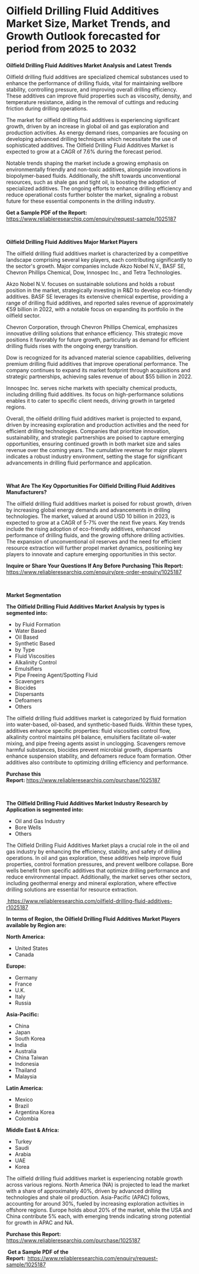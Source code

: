 <p><h1>Oilfield Drilling Fluid Additives Market Size, Market Trends, and Growth Outlook forecasted for period from 2025 to 2032</h1></p><p><strong>Oilfield Drilling Fluid Additives Market Analysis and Latest Trends</strong></p>
<p><p>Oilfield drilling fluid additives are specialized chemical substances used to enhance the performance of drilling fluids, vital for maintaining wellbore stability, controlling pressure, and improving overall drilling efficiency. These additives can improve fluid properties such as viscosity, density, and temperature resistance, aiding in the removal of cuttings and reducing friction during drilling operations. </p><p>The market for oilfield drilling fluid additives is experiencing significant growth, driven by an increase in global oil and gas exploration and production activities. As energy demand rises, companies are focusing on developing advanced drilling techniques which necessitate the use of sophisticated additives. The Oilfield Drilling Fluid Additives Market is expected to grow at a CAGR of 7.6% during the forecast period. </p><p>Notable trends shaping the market include a growing emphasis on environmentally friendly and non-toxic additives, alongside innovations in biopolymer-based fluids. Additionally, the shift towards unconventional resources, such as shale gas and tight oil, is boosting the adoption of specialized additives. The ongoing efforts to enhance drilling efficiency and reduce operational costs further bolster the market, signaling a robust future for these essential components in the drilling industry.</p></p>
<p><strong>Get a Sample PDF of the Report:&nbsp;</strong> <a href="https://www.reliableresearchiq.com/enquiry/request-sample/1025187?utm_campaign=3177&utm_medium=2&utm_source=Github&utm_content=ia&utm_term=18042025&utm_id=oilfield-drilling-fluid-additives">https://www.reliableresearchiq.com/enquiry/request-sample/1025187</a></p>
<p>&nbsp;</p>
<p><strong>Oilfield Drilling Fluid Additives Major Market Players</strong></p>
<p><p>The oilfield drilling fluid additives market is characterized by a competitive landscape comprising several key players, each contributing significantly to the sector's growth. Major companies include Akzo Nobel N.V., BASF SE, Chevron Phillips Chemical, Dow, Innospec Inc., and Tetra Technologies.</p><p>Akzo Nobel N.V. focuses on sustainable solutions and holds a robust position in the market, strategically investing in R&D to develop eco-friendly additives. BASF SE leverages its extensive chemical expertise, providing a range of drilling fluid additives, and reported sales revenue of approximately €59 billion in 2022, with a notable focus on expanding its portfolio in the oilfield sector.</p><p>Chevron Corporation, through Chevron Phillips Chemical, emphasizes innovative drilling solutions that enhance efficiency. This strategic move positions it favorably for future growth, particularly as demand for efficient drilling fluids rises with the ongoing energy transition.</p><p>Dow is recognized for its advanced material science capabilities, delivering premium drilling fluid additives that improve operational performance. The company continues to expand its market footprint through acquisitions and strategic partnerships, achieving sales revenue of about $55 billion in 2022.</p><p>Innospec Inc. serves niche markets with specialty chemical products, including drilling fluid additives. Its focus on high-performance solutions enables it to cater to specific client needs, driving growth in targeted regions.</p><p>Overall, the oilfield drilling fluid additives market is projected to expand, driven by increasing exploration and production activities and the need for efficient drilling technologies. Companies that prioritize innovation, sustainability, and strategic partnerships are poised to capture emerging opportunities, ensuring continued growth in both market size and sales revenue over the coming years. The cumulative revenue for major players indicates a robust industry environment, setting the stage for significant advancements in drilling fluid performance and application.</p></p>
<p>&nbsp;</p>
<p><strong>What Are The Key Opportunities For Oilfield Drilling Fluid Additives Manufacturers?</strong></p>
<p><p>The oilfield drilling fluid additives market is poised for robust growth, driven by increasing global energy demands and advancements in drilling technologies. The market, valued at around USD 10 billion in 2023, is expected to grow at a CAGR of 5-7% over the next five years. Key trends include the rising adoption of eco-friendly additives, enhanced performance of drilling fluids, and the growing offshore drilling activities. The expansion of unconventional oil reserves and the need for efficient resource extraction will further propel market dynamics, positioning key players to innovate and capture emerging opportunities in this sector.</p></p>
<p><strong>Inquire or Share Your Questions If Any Before Purchasing This Report:</strong> <a href="https://www.reliableresearchiq.com/enquiry/pre-order-enquiry/1025187?utm_campaign=3177&utm_medium=2&utm_source=Github&utm_content=ia&utm_term=18042025&utm_id=oilfield-drilling-fluid-additives">https://www.reliableresearchiq.com/enquiry/pre-order-enquiry/1025187</a></p>
<p>&nbsp;</p>
<p><strong>Market Segmentation</strong></p>
<p><strong>The Oilfield Drilling Fluid Additives Market Analysis by types is segmented into:</strong></p>
<p><ul><li>by Fluid Formation</li><li>Water Based</li><li>Oil Based</li><li>Synthetic Based</li><li>by Type</li><li>Fluid Viscosities</li><li>Alkalinity Control</li><li>Emulsifiers</li><li>Pipe Freeing Agent/Spotting Fluid</li><li>Scavengers</li><li>Biocides</li><li>Dispersants</li><li>Defoamers</li><li>Others</li></ul></p>
<p><p>The oilfield drilling fluid additives market is categorized by fluid formation into water-based, oil-based, and synthetic-based fluids. Within these types, additives enhance specific properties: fluid viscosities control flow, alkalinity control maintains pH balance, emulsifiers facilitate oil-water mixing, and pipe freeing agents assist in unclogging. Scavengers remove harmful substances, biocides prevent microbial growth, dispersants enhance suspension stability, and defoamers reduce foam formation. Other additives also contribute to optimizing drilling efficiency and performance.</p></p>
<p><strong>Purchase this Report:&nbsp;</strong><a href="https://www.reliableresearchiq.com/purchase/1025187?utm_campaign=3177&utm_medium=2&utm_source=Github&utm_content=ia&utm_term=18042025&utm_id=oilfield-drilling-fluid-additives">https://www.reliableresearchiq.com/purchase/1025187</a></p>
<p>&nbsp;</p>
<p><strong>The Oilfield Drilling Fluid Additives Market Industry Research by Application is segmented into:</strong></p>
<p><ul><li>Oil and Gas Industry</li><li>Bore Wells</li><li>Others</li></ul></p>
<p><p>The Oilfield Drilling Fluid Additives Market plays a crucial role in the oil and gas industry by enhancing the efficiency, stability, and safety of drilling operations. In oil and gas exploration, these additives help improve fluid properties, control formation pressures, and prevent wellbore collapse. Bore wells benefit from specific additives that optimize drilling performance and reduce environmental impact. Additionally, the market serves other sectors, including geothermal energy and mineral exploration, where effective drilling solutions are essential for resource extraction.</p></p>
<p><a href="https://www.reliableresearchiq.com/oilfield-drilling-fluid-additives-r1025187?utm_campaign=3177&utm_medium=2&utm_source=Github&utm_content=ia&utm_term=18042025&utm_id=oilfield-drilling-fluid-additives">&nbsp;https://www.reliableresearchiq.com/oilfield-drilling-fluid-additives-r1025187</a></p>
<p><strong>In terms of Region, the Oilfield Drilling Fluid Additives Market Players available by Region are:</strong></p>
<p>
    <p> <strong> North America: </strong>
        <ul>
            <li>United States</li>
            <li>Canada</li>
        </ul>
        </p> 
    <p> <strong> Europe: </strong>
        <ul>
            <li>Germany</li>
            <li>France</li>
            <li>U.K.</li>
            <li>Italy</li>
            <li>Russia</li>
        </ul>
        </p> 
    <p> <strong> Asia-Pacific: </strong>
        <ul>
            <li>China</li>
            <li>Japan</li>
            <li>South Korea</li>
            <li>India</li>
            <li>Australia</li>
            <li>China Taiwan</li>
            <li>Indonesia</li>
            <li>Thailand</li>
            <li>Malaysia</li>
        </ul>
        </p> 
    <p> <strong> Latin America: </strong>
        <ul>
            <li>Mexico</li>
            <li>Brazil</li>
            <li>Argentina Korea</li>
            <li>Colombia</li>
        </ul>
        </p> 
    <p> <strong> Middle East & Africa: </strong>
        <ul>
            <li>Turkey</li>
            <li>Saudi</li>
            <li>Arabia</li>
            <li>UAE</li>
            <li>Korea</li>
        </ul>
    </p>
    </p>
<p><p>The oilfield drilling fluid additives market is experiencing notable growth across various regions. North America (NA) is projected to lead the market with a share of approximately 40%, driven by advanced drilling technologies and shale oil production. Asia-Pacific (APAC) follows, accounting for around 30%, fueled by increasing exploration activities in offshore regions. Europe holds about 20% of the market, while the USA and China contribute 5% each, with emerging trends indicating strong potential for growth in APAC and NA.</p></p>
<p><strong>Purchase this Report: </strong><a href="https://www.reliableresearchiq.com/purchase/1025187?utm_campaign=3177&utm_medium=2&utm_source=Github&utm_content=ia&utm_term=18042025&utm_id=oilfield-drilling-fluid-additives">https://www.reliableresearchiq.com/purchase/1025187</a></p>
<p>&nbsp;<strong>Get a Sample PDF of the Report:&nbsp;&nbsp;</strong><a href="https://www.reliableresearchiq.com/enquiry/request-sample/1025187?utm_campaign=3177&utm_medium=2&utm_source=Github&utm_content=ia&utm_term=18042025&utm_id=oilfield-drilling-fluid-additives">https://www.reliableresearchiq.com/enquiry/request-sample/1025187</a></p>
<p><strong></strong></p>
<p><p></p><p></p><p></p></p>